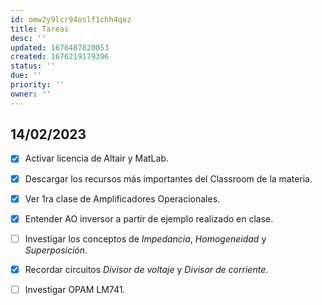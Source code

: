 ```yaml
---
id: omw2y9lcr94oslf1chh4qez
title: Tareas
desc: ''
updated: 1676487820053
created: 1676219179396
status: ''
due: ''
priority: ''
owner: ''
---
```


## 14/02/2023
- [X] Activar licencia de Altair y MatLab.
- [X] Descargar los recursos más importantes del Classroom de la materia.
- [X] Ver 1ra clase de Amplificadores Operacionales.
- [X] Entender AO inversor a partir de ejemplo realizado en clase.
- [ ] Investigar los conceptos de _Impedancia_, _Homogeneidad_ y _Superposición_.
- [X] Recordar circuitos _Divisor de voltaje_ y _Divisor de corriente_.
- [ ] Investigar OPAM LM741.

